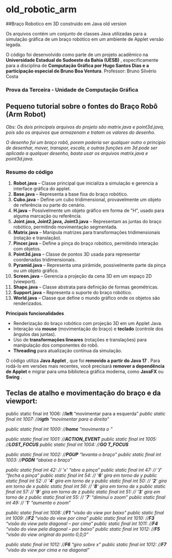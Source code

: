 # old_robotic_arm

##Braço Robotico em 3D construido em Java old version

Os arquivos contém um conjunto de classes Java utilizadas  para a simulação gráfica de um braço  robótico em um  ambiente de Applet versão legada.

O código foi desenvolvido como parte de um projeto acadêmico na  **Universidade Estadual do Sudoeste da Bahia (UESB)** , especificamente para a disciplina de  **Computação Gráfica por Hugo Santos Dias e a participação especial de Bruno Boa Ventura**. Professor: Bruno Silvério Costa

### **Prova da Terceira - Unidade de Computação Gráfica**

## **Pequeno tutorial sobre o fontes do Braço Robô (Arm Robot)**

*Obs: Os dois principais arquivos do projeto são matrix.java e point3d.java, pois são os arquivos que armazenam e tratam os valores do desenho.*

*O desenho foi um braço robô, porem poderia ser qualquer outro o principio de desenhar, mover, transpor, escala, e outras funções em 3d pode ser aplicado a qualquer desenho, basta usar os arquivos matrix.java e point3d.java.*

### **Resumo do código**

1. **Robot.java**
   – Classe principal que inicializa a simulação e gerencia a interface gráfica do applet.
2. **Base.java**
   – Representa a base fixa do braço robótico.
3. **Cubo.java**
   – Define um cubo tridimensional, provavelmente um objeto de referência ou parte do cenário.
4. **H.java**
   – Possivelmente um objeto gráfico em forma de "H", usado para alguma marcação ou referência.
5. **Joint.java,
   Joint2.java, Joint3.java** – Representam as juntas do braço robótico, permitindo movimentação segmentada.
6. **Matrix.java**
   – Manipula matrizes para transformações tridimensionais (rotação e translação).
7. **Pincer.java**
   – Define a pinça do braço robótico, permitindo interação com objetos.
8. **Point3d.java**
   – Classe de pontos 3D usada para representar coordenadas tridimensionais.
9. **Pyramid.java**
   – Representa uma pirâmide, possivelmente parte da pinça ou um objeto gráfico.
10. **Screen.java**
    – Gerencia a projeção da cena 3D em um espaço 2D (viewport).
11. **Shape.java**
    – Classe abstrata para definição de formas geométricas.
12. **Support.java**
    – Representa o suporte do braço robótico.
13. **World.java**
    – Classe que define o mundo gráfico onde os objetos são renderizados.

**Principais funcionalidades**

* Renderização do braço robótico com projeção 3D em um  Applet Java.
* Interação via **mouse** (movimentação do braço) e  **teclado** (controle dos ângulos das juntas).
* Uso de **transformações lineares** (rotações e  translações) para manipulação dos componentes do robô.
* **Threading** para atualização contínua da simulação.

O código utiliza  **Java Applet** , que foi  **removido a  partir do Java 17** . Para rodá-lo em versões mais  recentes, você precisará **remover a dependência de  Applet** e migrar para uma biblioteca gráfica moderna, como  **JavaFX** ou **Swing** .

## **Teclas de atalho e movimentação do braço e da  viewport:**

public static final int 1006: //**left** “movimentar para  a esquerda”
*public static final int 1007: //**rigth** “movimentar para a direita”*

*public static final int 1000: //**home** “movimenta o ”*

*public static final int 1001: //**ACTION_EVENT***
*public static final int 1005: //**LOST_FOCUS***
*public static final int 1004: //**GO T_FOCUS***

*public static final int 1002: //**PGUP** “levanta o  braço”*
*public static final int 1003: //**PGDN** “abaixa o braço”*

*public static final int 42: // 'x' “abre a pinça”*
*public static final int 47: // '**/**' “fecha a pinça”*
*public static final int 54: // '**6**' gira em torno de y*
*public static final int 52: // '**4**' gira em torno de y*
*public static final int 50: // '**2**' gira em torno de x*
*public static final int 56: // '**8**' gira em torno de x*
*public static final int 57: // '**9**' gira em torno de z*
*public static final int 51: // '**3**' gira em torno de z*
*public static final int 55: // '**7**' “diminui o zoom”*
*public static final int 49: // '**1**' “aumenta o zoom”*

*public static final int 1008: //**F1** “visão do view por  baixo”*
*public static final int 1009: //**F2** “visão do view por  cima”*
*public static final int 1010: //**F3** “visão do view pela  diagonal – por cima”*
*public static final int 1011: //**F4** “visão do view pela  diagonal – por baixo”*
*public static final int 1012: //**F5** “visão do view  original do ponto 0,0,0”*

*public static final int 1012: //**F6** “giro sobre x”*
*public static final int 1012: //**F7** “visão do view por cima e na diagonal”*
